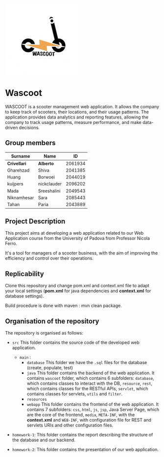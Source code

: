 <img src="./homework-1/figure/logo.jpg" width="250px">

# Wascoot 

WASCOOT is a scooter management web application. It allows the company to keep track of scooters, their locations, and their usage patterns.
The application provides data analytics and reporting features, allowing the company to track usage patterns, measure performance, and make data-driven decisions.
## Group members

| Surname       | Name          | ID       |
| ------------- | ------------- |----------|
| **Crivellari**	| **Alberto**	| 2061934	 |
| Gharehzad		| Shiva	| 2041385  |
| Huang	| Borwoei	| 2044019	 |
| kuijpers        | nickclauder	| 2096202	 |
| Mada | Sreeshalini | 2049543  |
| Niknamhesar | Sara | 2085443  |
| Tahan		| Paria		| 2043889	 |


## Project Description ##

This project aims at developing a web application related to our Web Application course from the University of Padova from Professor Nicola Ferro. 

It's a tool for managers of a scooter business, with the aim of improving the efficiency and control over their operations.

## Replicability ##

Clone this repository and change pom.xml and context.xml file to adapt your local settings (**pom.xml** for java dependencies and **context.xml** for database settings).

Build procedure is done with maven : mvn clean package.

## Organisation of the repository ###

The repository is organised as follows:

* `src` This folder contains the source code of the developed web application.
    * `main` :
        * `database` This folder we have the `.sql` files for the database (create, populate, test)
        * `java` This folder contains the backend of the web application. It contains `wascoot` folder, which contains 6 subfolders: `database`, which contains classes to interact with the DB, `resource`, `rest`, which contains classes for the RESTful APIs, `servlet`, which contains classes for servlets, `utils` and `filter`. 
        * `resources`
        * `webapp` This folder contains the frontend of the web application. It contains 7 subfolders: `css`, `html`, `js`, `jsp`, Java Server Page, which are the core of the frontend, `media`, `META-INF`, with the **context.xml** and `WEB-INF`, with configuration file for REST and servlets URIs and other configuration files.
            
* `homework-1`: This folder contains the report describing the structure of the database and our backend.
* `homework-2`: This folder contains the presentation of our web application.

